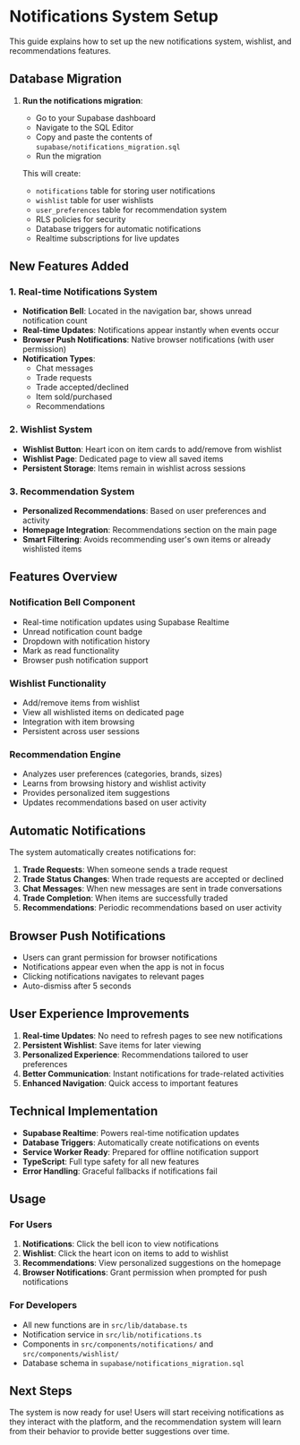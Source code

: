 # Notifications System Setup

This guide explains how to set up the new notifications system, wishlist, and recommendations features.

## Database Migration

1. **Run the notifications migration**:
   - Go to your Supabase dashboard
   - Navigate to the SQL Editor
   - Copy and paste the contents of `supabase/notifications_migration.sql`
   - Run the migration

   This will create:
   - `notifications` table for storing user notifications
   - `wishlist` table for user wishlists
   - `user_preferences` table for recommendation system
   - RLS policies for security
   - Database triggers for automatic notifications
   - Realtime subscriptions for live updates

## New Features Added

### 1. Real-time Notifications System
- **Notification Bell**: Located in the navigation bar, shows unread notification count
- **Real-time Updates**: Notifications appear instantly when events occur
- **Browser Push Notifications**: Native browser notifications (with user permission)
- **Notification Types**:
  - Chat messages
  - Trade requests
  - Trade accepted/declined
  - Item sold/purchased
  - Recommendations

### 2. Wishlist System
- **Wishlist Button**: Heart icon on item cards to add/remove from wishlist
- **Wishlist Page**: Dedicated page to view all saved items
- **Persistent Storage**: Items remain in wishlist across sessions

### 3. Recommendation System
- **Personalized Recommendations**: Based on user preferences and activity
- **Homepage Integration**: Recommendations section on the main page
- **Smart Filtering**: Avoids recommending user's own items or already wishlisted items

## Features Overview

### Notification Bell Component
- Real-time notification updates using Supabase Realtime
- Unread notification count badge
- Dropdown with notification history
- Mark as read functionality
- Browser push notification support

### Wishlist Functionality
- Add/remove items from wishlist
- View all wishlisted items on dedicated page
- Integration with item browsing
- Persistent across user sessions

### Recommendation Engine
- Analyzes user preferences (categories, brands, sizes)
- Learns from browsing history and wishlist activity
- Provides personalized item suggestions
- Updates recommendations based on user activity

## Automatic Notifications

The system automatically creates notifications for:

1. **Trade Requests**: When someone sends a trade request
2. **Trade Status Changes**: When trade requests are accepted or declined
3. **Chat Messages**: When new messages are sent in trade conversations
4. **Trade Completion**: When items are successfully traded
5. **Recommendations**: Periodic recommendations based on user activity

## Browser Push Notifications

- Users can grant permission for browser notifications
- Notifications appear even when the app is not in focus
- Clicking notifications navigates to relevant pages
- Auto-dismiss after 5 seconds

## User Experience Improvements

1. **Real-time Updates**: No need to refresh pages to see new notifications
2. **Persistent Wishlist**: Save items for later viewing
3. **Personalized Experience**: Recommendations tailored to user preferences
4. **Better Communication**: Instant notifications for trade-related activities
5. **Enhanced Navigation**: Quick access to important features

## Technical Implementation

- **Supabase Realtime**: Powers real-time notification updates
- **Database Triggers**: Automatically create notifications on events
- **Service Worker Ready**: Prepared for offline notification support
- **TypeScript**: Full type safety for all new features
- **Error Handling**: Graceful fallbacks if notifications fail

## Usage

### For Users
1. **Notifications**: Click the bell icon to view notifications
2. **Wishlist**: Click the heart icon on items to add to wishlist
3. **Recommendations**: View personalized suggestions on the homepage
4. **Browser Notifications**: Grant permission when prompted for push notifications

### For Developers
- All new functions are in `src/lib/database.ts`
- Notification service in `src/lib/notifications.ts`
- Components in `src/components/notifications/` and `src/components/wishlist/`
- Database schema in `supabase/notifications_migration.sql`

## Next Steps

The system is now ready for use! Users will start receiving notifications as they interact with the platform, and the recommendation system will learn from their behavior to provide better suggestions over time.

